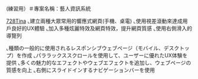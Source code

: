 (練習用）＃專案名稱：藝人資訊系統

[728Tina](https://soraho.github.io/Tina728-web/index.html)
⌞建立兩種大眾常用的響應式網頁(手機、桌電) 
⌞使用視差滾動來達成用戶良好的UX體驗
⌞加入多種炫麗特效及網頁特效，提升網頁質感
⌞使用右側滑入的導覽列

⌞種類の一般的に使用されるレスポンシブウェブページ（モバイル、デスクトップ）を作成
⌞パララックススクロールを使用して、ユーザーに優れたUX体験を提供
⌞多くの魅力的なエフェクトやウェブエフェクトを追加し、ウェブページの質感を向上
⌞右側にスライドインするナビゲーションバーを使用

